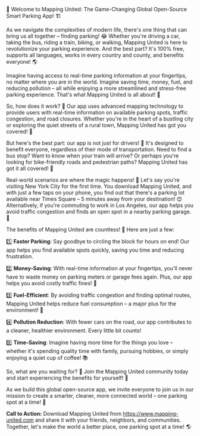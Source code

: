 🚀 Welcome to Mapping United: The Game-Changing Global Open-Source Smart Parking App! 🏗️

As we navigate the complexities of modern life, there's one thing that can bring us all together – finding parking! 😂 Whether you're driving a car, taking the bus, riding a train, biking, or walking, Mapping United is here to revolutionize your parking experience. And the best part? It's 100% free, supports all languages, works in every country and county, and benefits everyone! 🌎

Imagine having access to real-time parking information at your fingertips, no matter where you are in the world. Imagine saving time, money, fuel, and reducing pollution – all while enjoying a more streamlined and stress-free parking experience. That's what Mapping United is all about! 💪

So, how does it work? 🤔 Our app uses advanced mapping technology to provide users with real-time information on available parking spots, traffic congestion, and road closures. Whether you're in the heart of a bustling city or exploring the quiet streets of a rural town, Mapping United has got you covered! 🌆

But here's the best part: our app is not just for drivers! 👫 It's designed to benefit everyone, regardless of their mode of transportation. Need to find a bus stop? Want to know when your train will arrive? Or perhaps you're looking for bike-friendly roads and pedestrian paths? Mapping United has got it all covered! 🚌

Real-world scenarios are where the magic happens! 💫 Let's say you're visiting New York City for the first time. You download Mapping United, and with just a few taps on your phone, you find out that there's a parking lot available near Times Square – 5 minutes away from your destination! 😊 Alternatively, if you're commuting to work in Los Angeles, our app helps you avoid traffic congestion and finds an open spot in a nearby parking garage. 🚗

The benefits of Mapping United are countless! 🤯 Here are just a few:

1️⃣ **Faster Parking**: Say goodbye to circling the block for hours on end! Our app helps you find available spots quickly, saving you time and reducing frustration.

2️⃣ **Money-Saving**: With real-time information at your fingertips, you'll never have to waste money on parking meters or garage fees again. Plus, our app helps you avoid costly traffic fines! 💸

3️⃣ **Fuel-Efficient**: By avoiding traffic congestion and finding optimal routes, Mapping United helps reduce fuel consumption – a major plus for the environment! 🌟

4️⃣ **Pollution Reduction**: With fewer cars on the road, our app contributes to a cleaner, healthier environment. Every little bit counts!

5️⃣ **Time-Saving**: Imagine having more time for the things you love – whether it's spending quality time with family, pursuing hobbies, or simply enjoying a quiet cup of coffee! 📚

So, what are you waiting for? 🤔 Join the Mapping United community today and start experiencing the benefits for yourself! 🎉

As we build this global open-source app, we invite everyone to join us in our mission to create a smarter, cleaner, more connected world – one parking spot at a time! 💪

**Call to Action:** Download Mapping United from https://www.mapping-united.com and share it with your friends, neighbors, and communities. Together, let's make the world a better place, one parking spot at a time! 🌎